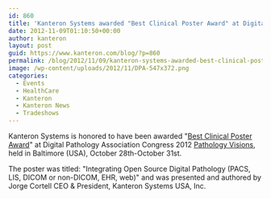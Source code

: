 ```yaml
---
id: 860
title: 'Kanteron Systems awarded "Best Clinical Poster Award" at Digital Pathology Association Congress'
date: 2012-11-09T01:10:50+00:00
author: kanteron
layout: post
guid: https://www.kanteron.com/blog/?p=860
permalink: /blog/2012/11/09/kanteron-systems-awarded-best-clinical-poster-award-at-digital-pathology-association-congress/
image: /wp-content/uploads/2012/11/DPA-547x372.png
categories:
  - Events
  - HealthCare
  - Kanteron
  - Kanteron News
  - Tradeshows
---
```

Kanteron Systems is honored to have been awarded "<a title="httpss://digitalpathologyassociation.org/poster-presenters" href="httpss://digitalpathologyassociation.org/poster-presenters" target="_blank">Best Clinical Poster Award</a>" at Digital Pathology Association Congress 2012 <a title="httpss://digitalpathologyassociation.org/pathology-visions-2012" href="httpss://digitalpathologyassociation.org/pathology-visions-2012" target="_blank">Pathology Visions</a>, held in Baltimore (USA), October 28th-October 31st.

The poster was titled: "Integrating Open Source Digital Pathology (PACS, LIS, DICOM or non-DICOM, EHR, web)" and was presented and authored by Jorge Cortell CEO & President, Kanteron Systems USA, Inc.